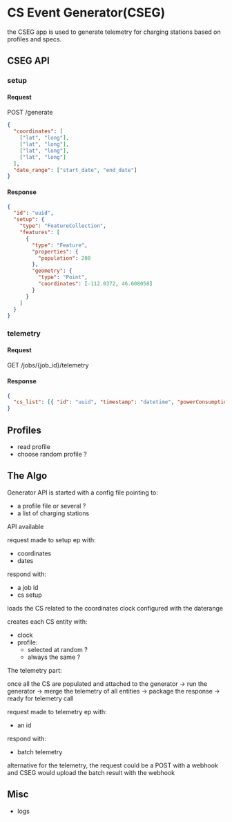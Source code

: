 # CS Event Generator(CSEG)

the CSEG app is used to generate telemetry for charging stations based on profiles
and specs.

## CSEG API

### setup

#### Request

POST /generate

```json
{
  "coordinates": [
    ["lat", "long"],
    ["lat", "long"],
    ["lat", "long"],
    ["lat", "long"]
  ],
  "date_range": ["start_date", "end_date"]
}
```

#### Response

```json
{
  "id": "uuid",
  "setup": {
    "type": "FeatureCollection",
    "features": [
      {
        "type": "Feature",
        "properties": {
          "population": 200
        },
        "geometry": {
          "type": "Point",
          "coordinates": [-112.0372, 46.608058]
        }
      }
    ]
  }
}
```

### telemetry

#### Request

GET /jobs/{job_id}/telemetry

#### Response

```json
{
  "cs_list": [{ "id": "uuid", "timestamp": "datetime", "powerConsumption": 0 }]
}
```

## Profiles

- read profile
- choose random profile ?

## The Algo

Generator API is started with a config file
pointing to:

- a profile file or several ?
- a list of charging stations

API available

request made to setup ep with:

- coordinates
- dates

respond with:

- a job id
- cs setup

loads the CS related to the coordinates
clock configured with the daterange

creates each CS entity with:

- clock
- profile:
  - selected at random ?
  - always the same ?

The telemetry part:

once all the CS are populated and attached to the generator
-> run the generator
-> merge the telemetry of all entities
-> package the response
-> ready for telemetry call

request made to telemetry ep with:

- an id

respond with:

- batch telemetry

alternative for the telemetry, the request could be a POST with a webhook
and CSEG would upload the batch result with the webhook

## Misc

- logs
